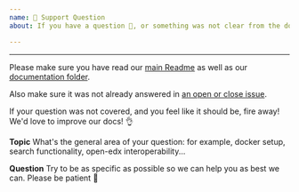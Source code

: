 ```yaml
---
name: 🤗 Support Question
about: If you have a question 💬, or something was not clear from the docs!

---
```


<!-- ^ Click "Preview" for a nicer view! ^
We primarily use GitHub as an issue tracker. If however you're encountering an issue not covered in the docs, we may be able to help! -->

---

Please make sure you have read our [main Readme](https://github.com/openfun/richie) as well as our [documentation folder](https://github.com/openfun/richie/tree/master/docs).

Also make sure it was not already answered in [an open or close issue](https://github.com/openfun/richie/issues).

If your question was not covered, and you feel like it should be, fire away! We'd love to improve our docs! 👌

**Topic**
What's the general area of your question: for example, docker setup, search functionality, open-edx interoperability...

**Question**
Try to be as specific as possible so we can help you as best we can. Please be patient 🙏
